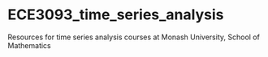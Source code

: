 # ECE3093_time_series_analysis
Resources for time series analysis courses at Monash University, School of Mathematics
